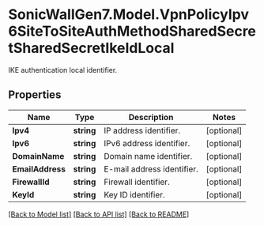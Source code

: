 # SonicWallGen7.Model.VpnPolicyIpv6SiteToSiteAuthMethodSharedSecretSharedSecretIkeIdLocal
IKE authentication local identifier.

## Properties

Name | Type | Description | Notes
------------ | ------------- | ------------- | -------------
**Ipv4** | **string** | IP address identifier. | [optional] 
**Ipv6** | **string** | IPv6 address identifier. | [optional] 
**DomainName** | **string** | Domain name identifier. | [optional] 
**EmailAddress** | **string** | E-mail address identifier. | [optional] 
**FirewallId** | **string** | Firewall identifier. | [optional] 
**KeyId** | **string** | Key ID identifier. | [optional] 

[[Back to Model list]](../README.md#documentation-for-models) [[Back to API list]](../README.md#documentation-for-api-endpoints) [[Back to README]](../README.md)

